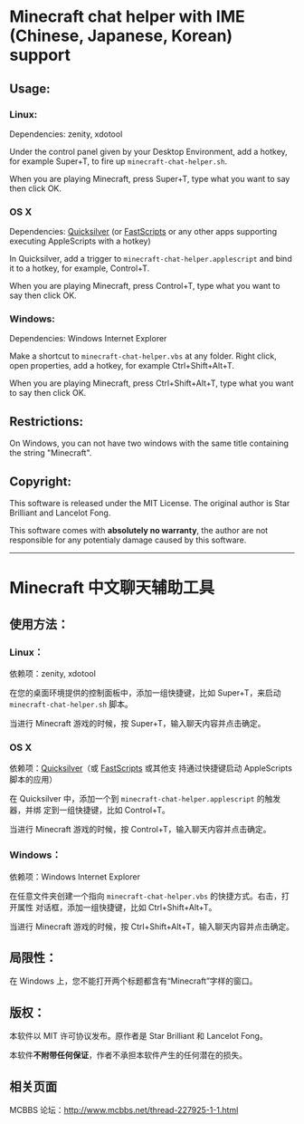 Minecraft chat helper with IME (Chinese, Japanese, Korean) support
==================================================================

## Usage:

### Linux:

Dependencies: zenity, xdotool

Under the control panel given by your Desktop Environment, add a hotkey, for
example Super+T, to fire up `minecraft-chat-helper.sh`.

When you are playing Minecraft, press Super+T, type what you want to say then
click OK.

### OS X

Dependencies: [Quicksilver](http://qsapp.com/) (or
[FastScripts](https://itunes.apple.com/us/app/fastscripts/id446994638) or any
other apps supporting executing AppleScripts with a hotkey)

In Quicksilver, add a trigger to `minecraft-chat-helper.applescript` and bind
it to a hotkey, for example, Control+T.

When you are playing Minecraft, press Control+T, type what you want to say
then click OK.

### Windows:

Dependencies: Windows Internet Explorer

Make a shortcut to `minecraft-chat-helper.vbs` at any folder. Right click, open
properties, add a hotkey, for example Ctrl+Shift+Alt+T.

When you are playing Minecraft, press Ctrl+Shift+Alt+T, type what you want to
say then click OK.

## Restrictions:

On Windows, you can not have two windows with the same title containing the
string "Minecraft".

## Copyright:

This software is released under the MIT License. The original author is Star
Brilliant and Lancelot Fong.

This software comes with **absolutely no warranty**, the author are not
responsible for any potentialy damage caused by this software.

------------------------------------------------------------------------------

Minecraft 中文聊天辅助工具
==========================

## 使用方法：

### Linux：

依赖项：zenity, xdotool

在您的桌面环境提供的控制面板中，添加一组快捷键，比如 Super+T，来启动
`minecraft-chat-helper.sh` 脚本。

当进行 Minecraft 游戏的时候，按 Super+T，输入聊天内容并点击确定。

### OS X

依赖项：[Quicksilver](http://qsapp.com/)（或
[FastScripts](https://itunes.apple.com/us/app/fastscripts/id446994638) 或其他支
持通过快捷键启动 AppleScripts 脚本的应用）

在 Quicksilver 中，添加一个到 `minecraft-chat-helper.applescript` 的触发器，并绑
定到一组快捷键，比如 Control+T。

当进行 Minecraft 游戏的时候，按 Control+T，输入聊天内容并点击确定。

### Windows：

依赖项：Windows Internet Explorer

在任意文件夹创建一个指向 `minecraft-chat-helper.vbs` 的快捷方式。右击，打开属性
对话框，添加一组快捷键，比如 Ctrl+Shift+Alt+T。

当进行 Minecraft 游戏的时候，按 Ctrl+Shift+Alt+T，输入聊天内容并点击确定。

## 局限性：

在 Windows 上，您不能打开两个标题都含有“Minecraft”字样的窗口。

## 版权：

本软件以 MIT 许可协议发布。原作者是 Star Brilliant 和 Lancelot Fong。

本软件**不附带任何保证**，作者不承担本软件产生的任何潜在的损失。

## 相关页面

MCBBS 论坛：<http://www.mcbbs.net/thread-227925-1-1.html>
